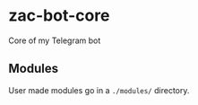# zac-bot-core
Core of my Telegram bot

## Modules

User made modules go in a `./modules/` directory.
